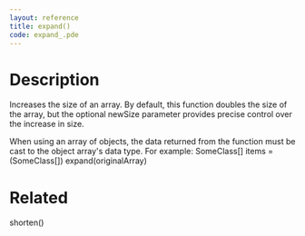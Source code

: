 ```yaml
---
layout: reference
title: expand()
code: expand_.pde
---
```


# Description

Increases the size of an array. By default, this function doubles the size of the array, but the optional newSize parameter provides precise control over the increase in size. 
 
When using an array of objects, the data returned from the function must be cast to the object array's data type. For example: SomeClass[] items = (SomeClass[]) expand(originalArray)

# Related

shorten()
